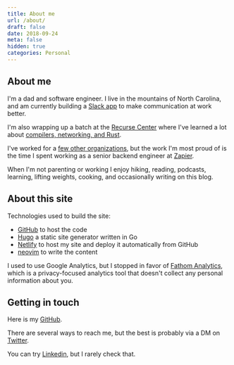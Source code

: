 ```yaml
---
title: About me
url: /about/
draft: false
date: 2018-09-24
meta: false
hidden: true
categories: Personal
---
```


## About me

I'm a dad and software engineer. I live in the mountains of North Carolina, and am currently building a [Slack app](/notifications-suck/) to make communication at work better.

I'm also wrapping up a batch at the [Recurse Center](https://www.recurse.com/) where I've learned a lot about [compilers, networking, and Rust](/categories/recurse-center-2021/).

I've worked for a [few other organizations](https://www.linkedin.com/in/ptmalmgren/), but the work I'm most proud of is the time I spent working as a senior backend engineer at [Zapier](https://zapier.com).

When I'm not parenting or working I enjoy hiking, reading, podcasts, learning, lifting weights, cooking, and occasionally writing on this blog.

## About this site

Technologies used to build the site:

- [GitHub](https://github.com/pmalmgren/petermalmgren.com) to host the code
- [Hugo](https://gohugo.io/) a static site generator written in Go
- [Netlify](https://www.netlify.com/) to host my site and deploy it automatically from GitHub
- [neovim](https://neovim.org) to write the content

I used to use Google Analytics, but I stopped in favor of [Fathom Analytics](https://usefathom.com/), which is a privacy-focused analytics tool that doesn't collect any personal information about you.


## Getting in touch

Here is my [GitHub](https://github.com/pmalmgren).

There are several ways to reach me, but the best is probably via a DM on [Twitter](https://twitter.com/ptmalmgren).

You can try [Linkedin](https://www.linkedin.com/in/ptmalmgren/), but I rarely check that.
